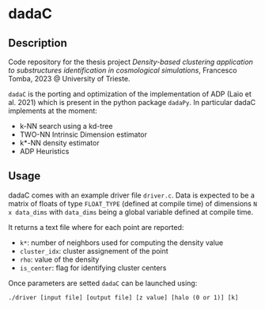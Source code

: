 # dadaC
## Description
Code repository for the thesis project *Density-based clustering application to substructures identification in cosmological simulations*, Francesco Tomba, 2023 @ University of Trieste.

`dadaC` is the porting and optimization of the implementation of ADP (Laio et al. 2021) which is present in the python package `dadaPy`.
In particular dadaC implements at the moment:

- k-NN search using a kd-tree
- TWO-NN Intrinsic Dimension estimator
- k*-NN density estimator
- ADP Heuristics

## Usage

dadaC comes with an example driver file `driver.c`. Data is expected to be a matrix of floats of type `FLOAT_TYPE` (defined at compile time) of dimensions `N x data_dims` with `data_dims` being a global variable defined at compile time.

It returns a text file where for each point are reported:

- `k*`: number of neighbors used for computing the density value 
- `cluster_idx`: cluster assignement of the point
- `rho`: value of the density
- `is_center`: flag for identifying cluster centers

Once parameters are setted `dadaC` can be launched using:

`./driver [input file] [output file] [z value] [halo (0 or 1)] [k]`


